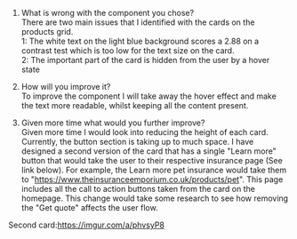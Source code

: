 1. What is wrong with the component you chose?<br>
   There are two main issues that I identified with the cards on the products grid.<br>
   1: The white text on the light blue background scores a 2.88 on a contrast test which is too low for the text size on the card.<br>
   2: The important part of the card is hidden from the user by a hover state

2. How will you improve it?<br>
   To improve the component I will take away the hover effect and make the text more readable, whilst keeping all the content present.

3. Given more time what would you further improve?<br>
   Given more time I would look into reducing the height of each card. Currently, the button section is taking up to much space. I have designed a second version of the card that has a single "Learn more" button that would take the user to their respective insurance page (See link below). For example, the Learn more pet insurance would take them to "https://www.theinsuranceemporium.co.uk/products/pet". This page includes all the call to action buttons taken from the card on the homepage. This change would take some research to see how removing the "Get quote" affects the user flow.
   
Second card:https://imgur.com/a/phvsyP8
